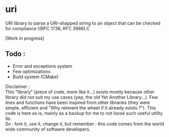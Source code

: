 # uri
URI library to parse a URI-shapped string to an object that can be checked for compliance ((RFC 1738, RFC 3986).C

[Work in progress]

## Todo :
- Error and exceptions system
- Few optimizations
- Build system (CMake)


Disclaimer :  
This "library" (piece of code, more like it...) exists mostly because other library did not suit my use cases (yep, the old Yet Another Library...). Few lines and functions have been inspired from other libraries (they were simple, efficient and "Why reinvent the wheel if it already exists ?"). This code is here as is, mainly as a backup for me to not loose such useful utility lib.  
So : fork it, use it, change it, but remember : this code comes from the world wide community of software developers.
